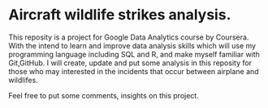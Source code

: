 # Aircraft wildlife strikes analysis.
This reposity is a project for Google Data Analytics course by Coursera. With the intend to learn and improve data analysis skills which will use my programming language including SQL and R, 
and make myself familiar with Git,GitHub. I will create, update and put some analysis in this reposity for those who may interested in the incidents that occur between airplane and wildlifes.

Feel free to put some comments, insights on this project.
